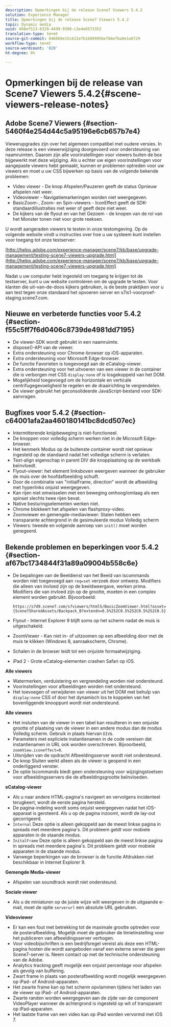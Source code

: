 ```yaml
---
description: Opmerkingen bij de release Scene7 Viewers 5.4.2
solution: Experience Manager
title: Opmerkingen bij de release Scene7 Viewers 5.4.2
topic: Dynamic media
uuid: 668ef513-6329-4499-9308-c3e4e6573352
translation-type: tm+mt
source-git-commit: 846069e15c622efb1b899956ef84efba9e1a6729
workflow-type: tm+mt
source-wordcount: '820'
ht-degree: 0%

---
```



# Opmerkingen bij de release van Scene7 Viewers 5.4.2{#scene-viewers-release-notes}

## Adobe Scene7 Viewers {#section-5460f4e254d44c5a95196e6cb657b7e4}

Viewerupgrades zijn over het algemeen compatibel met oudere versies. In deze release is een viewerwijziging doorgevoerd voor ondersteuning van naamruimten. Daarom zijn alle voorinstellingen voor viewers buiten de box bijgewerkt met deze wijziging. Als u echter uw eigen voorinstellingen voor aangepaste viewers hebt gemaakt, kunnen er problemen optreden voor uw viewers en moet u uw CSS bijwerken op basis van de volgende bekende problemen:

* Video viewer - De knop Afspelen/Pauzeren geeft de status Opnieuw afspelen niet weer.
* Videoviewer - Navigatiemarkeringen worden niet weergegeven.
* BasicZoom-, Zoom- en Spin-viewers - IconEffect geeft de SDK-standaardillustraties niet weer of geeft deze niet weer.
* De kijkers van de flyout en van het Gezoem - de knopen van de rol van het Monster tonen niet voor grote reeksen.

U wordt aangeraden viewers te testen in onze testomgeving. Op de volgende website vindt u instructies over hoe u uw systeem kunt instellen voor toegang tot onze testserver:

[http://helpx.adobe.com/experience-manager/scene7/kb/base/upgrade-management/testing-scene7-viewers-upgrade.html](http://helpx.adobe.com/experience-manager/scene7/kb/base/upgrade-management/testing-scene7-viewers-upgrade.html)

Nadat u uw computer hebt ingesteld om toegang te krijgen tot de testserver, kunt u uw website controleren om de upgrade te testen. Voor klanten die uit-van-de-doos kijkers gebruiken, is de beste praktijken voor u aan test tegen onze standaard het opvoeren server en s7is1-voorproef-staging.scene7.com.

## Nieuwe en verbeterde functies voor 5.4.2 {#section-f55c5ff7f6d0406c8739de4981dd7195}

* De viewer-SDK wordt gebruikt in een naamruimte.
* dispose()-API van de viewer.
* Extra ondersteuning voor Chrome-browser op iOS-apparaten.
* Extra ondersteuning voor Microsoft Edge-browser.
* De functie Favorieten is toegevoegd aan de eCatalog-viewer.
* Extra ondersteuning voor het uitvoeren van een viewer in de container die is verborgen met CSS `display:none` of is losgekoppeld van het DOM.
* Mogelijkheid toegevoegd om de horizontale en verticale centrifugegevoeligheid te regelen en de draairichting te vergrendelen.
* De viewer gebruikt het geconsolideerde JavaScript-bestand voor SDK-aanvragen.

## Bugfixes voor 5.4.2 {#section-c64001afa2aa460180141bc8dcd507ec}

* Intermitterende knijpbeweging is niet-functioneel.
* De knoppen voor volledig scherm werken niet in de Microsoft Edge-browser.
* Het kenmerk Modus op de buitenste container wordt niet opnieuw ingesteld op de standaard nadat het volledige scherm is verlaten.
* Text-align eigenschap in parent DIV die knopplaatsing op de werkbalk beïnvloedt.
* Flyout-viewer: het element linksboven weergeven wanneer de gebruiker de muis over de hoofdafbeelding schuift.
* Door de combinatie van &quot;initialFrame, direction&quot; wordt de afbeelding met hyperlinks onjuist weergegeven.
* Kan rijen niet omwisselen met een beweging omhoog/omlaag als een spinset slechts twee rijen bevat.
* Native besturingselementen werken niet.
* Chrome blokkeert het afspelen van flashproxy-video.
* Zoomviewer en gemengde-mediaviewer: Stalen hebben een transparante achtergrond in de gesimuleerde modus Volledig scherm
* Viewers: tweede en volgende aanroep van `init()` moet worden genegeerd.

## Bekende problemen en beperkingen voor 5.4.2 {#section-af67bc1734844f31a89a09004b558c6e}

* De bepalingen van de Beeldienst van het Beeld van iscommands worden niet toegevoegd aan `req=set` verzoek door ontwerp. Modifiers die alleen van invloed zijn op de beeldweergave, werken prima. Modifiers die van invloed zijn op de grootte, moeten in een complex element worden gebruikt. Bijvoorbeeld:

   ```
   https://s7d9.scene7.com/s7viewers/html5/BasicZoomViewer.html?asset= {Scene7SharedAssets/Backpack_B?extendn=0.5%252C0.5%252C0.5%252C0.5}
   ```

* Flyout - Internet Explorer 9 blijft soms op het scherm nadat de muis is uitgeschakeld.
* ZoomViewer - Kan niet in- of uitzoomen op een afbeelding door met de muis te klikken (Windows 8, aanraakscherm, Chrome).
* Schalen in de browser leidt tot een onjuiste formaatwijziging.
* iPad 2 - Grote eCatalog-elementen crashen Safari op iOS.

**Alle viewers**

* Watermerken, verduistering en vergrendeling worden niet ondersteund.
* Voorinstellingen voor afbeeldingen worden niet ondersteund.
* Het toevoegen of verwijderen van viewer uit het DOM met behulp van `display:none` CSS of door het dynamisch los te koppelen van het bovenliggende knooppunt wordt niet ondersteund.

**Alle viewers**

* Het insluiten van de viewer in een tabel kan resulteren in een onjuiste grootte of plaatsing van de viewer in een andere modus dan de modus Volledig scherm. Gebruik in plaats hiervan `DIV`s.
* Parameters met expliciete instantienamen in de code vereisen dat instantienamen in URL ook worden overschreven. Bijvoorbeeld, `zoomView.iconeffect=0`.
* Uitsnijden van de opdracht Afbeeldingsserver wordt niet ondersteund.
* De knop Sluiten werkt alleen als de viewer is geopend in een onderliggend venster.
* De optie Iscommands biedt geen ondersteuning voor wijzigingstoetsen voor afbeeldingsservers die de afbeeldingsgrootte beïnvloeden.

**eCatalog-viewer**

* Als u naar andere HTML-pagina&#39;s navigeert en vervolgens incidenteel terugkeert, wordt de eerste pagina hersteld.
* De pagina-indeling wordt soms onjuist weergegeven nadat het iOS-apparaat is geroteerd. Als u op de pagina inzoomt, wordt de lay-out gecorrigeerd.
* `Internal` Deze optie is alleen gekoppeld aan de meest linkse pagina in spreads met meerdere pagina&#39;s. Dit probleem geldt voor mobiele apparaten in de staande modus.
* `InitalFrame` Deze optie is alleen gekoppeld aan de meest linkse pagina in spreads met meerdere pagina&#39;s. Dit probleem geldt voor mobiele apparaten in de staande modus.
* Vanwege beperkingen van de browser is de functie Afdrukken niet beschikbaar in Internet Explorer 9.

**Gemengde Media-viewer**

* Afspelen van soundtrack wordt niet ondersteund.

**Sociale viewer**

* Als u de miniaturen op de juiste wijze wilt weergeven in de uitgaande e-mail, moet de optie `serverurl` een absolute URL gebruiken.

**Videoviewer**

* Er kan een fout met betrekking tot de maximale grootte optreden voor de posterafbeelding. Mogelijk moet de gebruiker de limietinstelling voor het publiceren van afbeeldingsserver verhogen.
* Voor videobijschriften is een bedrijfsregel vereist als deze een HTML-pagina hosten die wordt aangeboden vanaf een externe server die geen Scene7-server is. Neem contact op met de technische ondersteuning van de Adobe.
* Analytics tracking geeft mogelijk een onjuist percentage voor afspelen als gevolg van buffering.
* Zwart frame in plaats van posterafbeelding wordt mogelijk weergegeven op iPad- of Android-apparaten.
* Het zwarte frame kan op het scherm opvlammen tijdens het laden van de viewer op iPad- of Android-apparaten.
* Zwarte randen worden weergegeven aan de zijde van de component VideoPlayer wanneer de achtergrond is ingesteld op wit of transparant op iPad-apparaten.
* Het laatste frame van een video kan op iPad worden vervormd met iOS 7.

